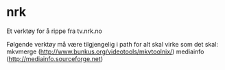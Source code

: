 nrk
===

Et verktøy for å rippe fra tv.nrk.no

Følgende verktøy må være tilgjengelig i path for alt skal virke som det skal:
mkvmerge (http://www.bunkus.org/videotools/mkvtoolnix/)
mediainfo (http://mediainfo.sourceforge.net)